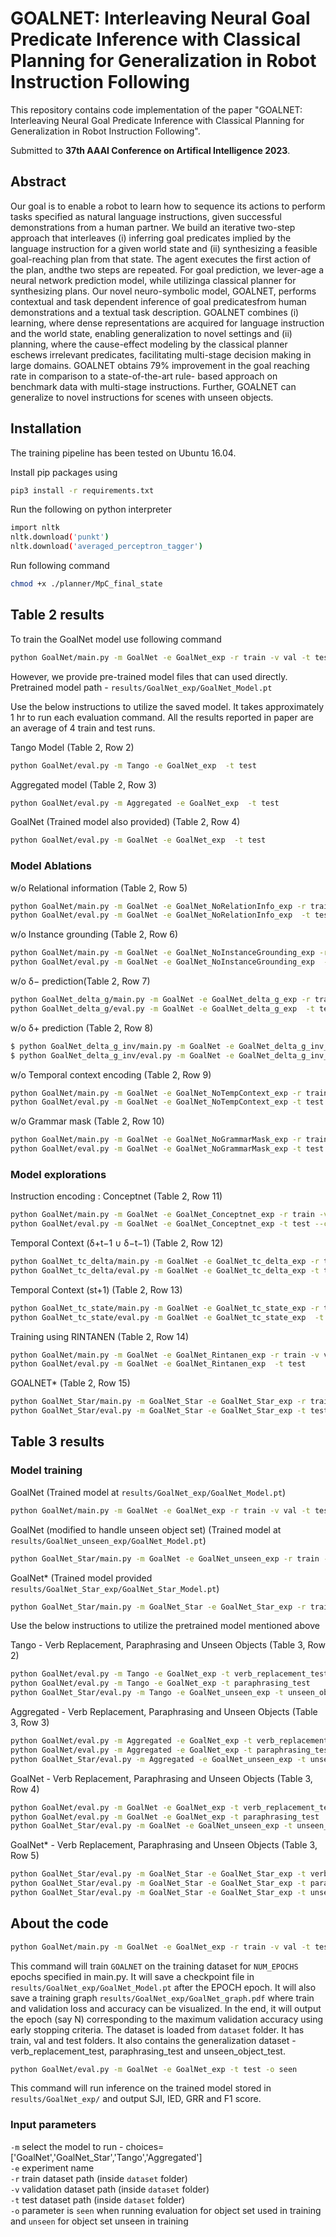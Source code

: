 # GOALNET: Interleaving Neural Goal Predicate Inference with Classical Planning for Generalization in Robot Instruction Following

This repository contains code implementation of the paper "GOALNET: Interleaving Neural Goal Predicate Inference with Classical Planning for Generalization in Robot Instruction Following".

Submitted to **37th AAAI Conference on Artifical Intelligence 2023**.

## Abstract

Our goal is to enable a robot to learn how to sequence its actions to perform tasks specified as natural language instructions, given successful demonstrations from a human partner. We build an iterative two-step approach that interleaves (i) inferring goal predicates implied by the language instruction for a given world state and (ii) synthesizing a feasible goal-reaching plan from that state. The agent executes the first action of the plan, andthe two steps are repeated. For goal prediction, we lever-age a neural network prediction model, while utilizinga classical planner for synthesizing plans. Our novel neuro-symbolic model, GOALNET, performs contextual and task dependent inference of goal predicatesfrom human demonstrations and a textual task description. GOALNET combines (i) learning, where dense representations are acquired for language instruction and the world state, enabling generalization to novel settings and (ii) planning, where the cause-effect modeling by the classical planner eschews irrelevant predicates, facilitating multi-stage decision making in large domains. GOALNET obtains 79% improvement in the goal reaching rate in comparison to a state-of-the-art rule- based approach on benchmark data with multi-stage instructions. Further, GOALNET can generalize to novel instructions for scenes with unseen objects.

## Installation

The training pipeline has been tested on Ubuntu 16.04.

Install pip packages using

```bash
pip3 install -r requirements.txt
```

Run the following on python interpreter

```bash
import nltk
nltk.download('punkt')
nltk.download('averaged_perceptron_tagger')
```

Run following command
```bash
chmod +x ./planner/MpC_final_state 
```


## Table 2 results

To train the GoalNet model use following command
```bash
python GoalNet/main.py -m GoalNet -e GoalNet_exp -r train -v val -t test
```

However, we provide pre-trained model files that can used directly. <br />
Pretrained model path - `results/GoalNet_exp/GoalNet_Model.pt` <br />

Use the below instructions to utilize the saved model. It takes approximately 1 hr to run each evaluation command. All the results reported in paper are an average of 4 train and test runs.

Tango Model (Table 2, Row 2)

```bash
python GoalNet/eval.py -m Tango -e GoalNet_exp  -t test 
```

Aggregated model (Table 2, Row 3)

```bash
python GoalNet/eval.py -m Aggregated -e GoalNet_exp  -t test
```

GoalNet (Trained model also provided) (Table 2, Row 4)

```bash
python GoalNet/eval.py -m GoalNet -e GoalNet_exp  -t test
```

### Model Ablations

w/o Relational information (Table 2, Row 5)

```bash
python GoalNet/main.py -m GoalNet -e GoalNet_NoRelationInfo_exp -r train -v val -t test --no_relation
python GoalNet/eval.py -m GoalNet -e GoalNet_NoRelationInfo_exp  -t test --no_relation
```

w/o Instance grounding (Table 2, Row 6)

```bash
python GoalNet/main.py -m GoalNet -e GoalNet_NoInstanceGrounding_exp -r train -v val -t test --no_instance_grounding
python GoalNet/eval.py -m GoalNet -e GoalNet_NoInstanceGrounding_exp  -t test --no_instance_grounding
```

w/o δ− prediction(Table 2, Row 7)

```bash
python GoalNet_delta_g/main.py -m GoalNet -e GoalNet_delta_g_exp -r train -v val -t test
python GoalNet_delta_g/eval.py -m GoalNet -e GoalNet_delta_g_exp  -t test
```

w/o δ+ prediction (Table 2, Row 8)

```bash
$ python GoalNet_delta_g_inv/main.py -m GoalNet -e GoalNet_delta_g_inv_exp -r train -v val -t test
$ python GoalNet_delta_g_inv/eval.py -m GoalNet -e GoalNet_delta_g_inv_exp  -t test
```

w/o Temporal context encoding (Table 2, Row 9)

```bash
python GoalNet/main.py -m GoalNet -e GoalNet_NoTempContext_exp -r train -v val -t test --no_temporal_context
python GoalNet/eval.py -m GoalNet -e GoalNet_NoTempContext_exp -t test --no_temporal_context
```

w/o Grammar mask (Table 2, Row 10)

```bash
python GoalNet/main.py -m GoalNet -e GoalNet_NoGrammarMask_exp -r train -v val -t test --no_grammar_mask
python GoalNet/eval.py -m GoalNet -e GoalNet_NoGrammarMask_exp -t test --no_grammar_mask
```

### Model explorations

Instruction encoding : Conceptnet (Table 2, Row 11)

```bash
python GoalNet/main.py -m GoalNet -e GoalNet_Conceptnet_exp -r train -v val -t test --conceptnet
python GoalNet/eval.py -m GoalNet -e GoalNet_Conceptnet_exp -t test --conceptnet
```

Temporal Context (δ+t−1 ∪ δ−t−1) (Table 2, Row 12)

```bash
python GoalNet_tc_delta/main.py -m GoalNet -e GoalNet_tc_delta_exp -r train -v val -t test
python GoalNet_tc_delta/eval.py -m GoalNet -e GoalNet_tc_delta_exp -t test
```

Temporal Context (st+1) (Table 2, Row 13)

```bash
python GoalNet_tc_state/main.py -m GoalNet -e GoalNet_tc_state_exp -r train -v val -t test
python GoalNet_tc_state/eval.py -m GoalNet -e GoalNet_tc_state_exp  -t test
```

Training using RINTANEN (Table 2, Row 14)

```bash
python GoalNet/main.py -m GoalNet -e GoalNet_Rintanen_exp -r train -v val -t test --rintanen
python GoalNet/eval.py -m GoalNet -e GoalNet_Rintanen_exp  -t test
```

GOALNET* (Table 2, Row 15)

```bash
python GoalNet_Star/main.py -m GoalNet_Star -e GoalNet_Star_exp -r train -v val -t test -o seen
python GoalNet_Star/eval.py -m GoalNet_Star -e GoalNet_Star_exp -t test  -o seen
```

## Table 3 results

### Model training

GoalNet (Trained model at `results/GoalNet_exp/GoalNet_Model.pt`)

```bash
python GoalNet/main.py -m GoalNet -e GoalNet_exp -r train -v val -t test 
```

GoalNet (modified to handle unseen object set) (Trained model at `results/GoalNet_unseen_exp/GoalNet_Model.pt`)

```bash
python GoalNet_Star/main.py -m GoalNet -e GoalNet_unseen_exp -r train -v val -t test -o seen 
```

GoalNet* (Trained model provided `results/GoalNet_Star_exp/GoalNet_Star_Model.pt`)

```bash
python GoalNet_Star/main.py -m GoalNet_Star -e GoalNet_Star_exp -r train -v val -t test -o seen 
```
Use the below instructions to utilize the pretrained model mentioned above

Tango - Verb Replacement, Paraphrasing and Unseen Objects (Table 3, Row 2)

```bash
python GoalNet/eval.py -m Tango -e GoalNet_exp -t verb_replacement_test  
python GoalNet/eval.py -m Tango -e GoalNet_exp -t paraphrasing_test  
python GoalNet_Star/eval.py -m Tango -e GoalNet_unseen_exp -t unseen_object_test  -o unseen
```

Aggregated - Verb Replacement, Paraphrasing and Unseen Objects (Table 3, Row 3)

```bash
python GoalNet/eval.py -m Aggregated -e GoalNet_exp -t verb_replacement_test  
python GoalNet/eval.py -m Aggregated -e GoalNet_exp -t paraphrasing_test  
python GoalNet_Star/eval.py -m Aggregated -e GoalNet_unseen_exp -t unseen_object_test  -o unseen
```

GoalNet - Verb Replacement, Paraphrasing and Unseen Objects (Table 3, Row 4)

```bash
python GoalNet/eval.py -m GoalNet -e GoalNet_exp -t verb_replacement_test  
python GoalNet/eval.py -m GoalNet -e GoalNet_exp -t paraphrasing_test 
python GoalNet_Star/eval.py -m GoalNet -e GoalNet_unseen_exp -t unseen_object_test  -o unseen 
```

GoalNet* - Verb Replacement, Paraphrasing and Unseen Objects (Table 3, Row 5)

```bash
python GoalNet_Star/eval.py -m GoalNet_Star -e GoalNet_Star_exp -t verb_replacement_test  -o seen  
python GoalNet_Star/eval.py -m GoalNet_Star -e GoalNet_Star_exp -t paraphrasing_test  -o seen  
python GoalNet_Star/eval.py -m GoalNet_Star -e GoalNet_Star_exp -t unseen_object_test  -o unseen  
```

## About the code

```bash
python GoalNet/main.py -m GoalNet -e GoalNet_exp -r train -v val -t test -o seen
```

This command will train `GOALNET` on the training dataset for `NUM_EPOCHS` epochs specified in main.py. It will save a checkpoint file in `results/GoalNet_exp/GoalNet_Model.pt` after the EPOCH epoch. It will also save a training graph `results/GoalNet_exp/GoalNet_graph.pdf` where train and validation loss and accuracy can be visualized. In the end, it will output the epoch (say N) corresponding to the maximum validation accuracy using early stopping criteria. The dataset is loaded from `dataset` folder. It has train, val and test folders. It also contains the generalization dataset - verb_replacement_test, paraphrasing_test and unseen_object_test.

```bash
python GoalNet/eval.py -m GoalNet -e GoalNet_exp -t test -o seen 
```

This command will run inference on the trained model stored in `results/GoalNet_exp/` and output SJI, IED, GRR and F1 score.

### Input parameters

`-m` select the model to run - choices=['GoalNet','GoalNet_Star','Tango','Aggregated'] <br />
`-e` experiment name <br />
`-r` train dataset path (inside `dataset` folder) <br />
`-v` validation dataset path (inside `dataset` folder) <br />
`-t` test dataset path (inside `dataset` folder) <br />
`-o` parameter is `seen` when running evaluation for object set used in training and `unseen` for object set unseen in training
